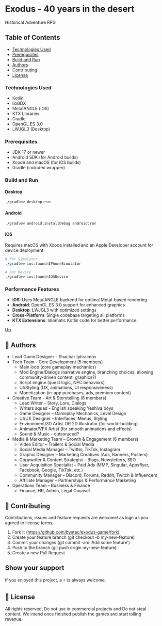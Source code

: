 # Exodus - 40 years in the desert

Historical Adventure RPG

## Table of Contents

- [Technologies Used](#Technologies-Used)
- [Prerequisites](#Prerequisites)
- [Build and Run](#Build-and-Run)
- [Authors](#Authors)
- [Contributing](#Contributing)
- [License](#License)

### Technologies Used

- Kotlin
- libGDX
- MetalANGLE (iOS)
- KTX Libraries
- Gradle
- OpenGL ES 3.0
- LWJGL3 (Desktop)

### Prerequisites

- JDK 17 or newer
- Android SDK (for Android builds)
- Xcode and macOS (for iOS builds)
- Gradle (included wrapper)

### Build and Run

#### Desktop
```bash
./gradlew desktop:run
```

#### Android
```bash
./gradlew android:installDebug android:run
```

#### iOS
Requires macOS with Xcode installed and an Apple Developer account for device deployment.

```bash
# For Simulator
./gradlew ios:launchIPhoneSimulator

# For Device
./gradlew ios:launchIOSDevice
```

### Performance Features

- **iOS**: Uses MetalANGLE backend for optimal Metal-based rendering
- **Android**: OpenGL ES 3.0 support for enhanced graphics
- **Desktop**: LWJGL3 with optimized settings
- **Cross-Platform**: Single codebase targeting all platforms
- **KTX Extensions**: Idiomatic Kotlin code for better performance


[Up](#Table-of-Contents)

## 👤 Authors

- Lead Game Designer - Shachar Iphraimov
- Tech Team - Core Development (5 members)
  - Main loop (core gameplay mechanics)
  - Mod Engine/Dialogs (narrative engine, branching choices, allowing community-driven content, graphics?)
  - Script engine (quest logic, NPC behaviors)
  - UI/Styling (UX, animations, UI responsiveness)
  - Monetization (in-app purchases, ads, premium content)
- Creative Team - Art & Storytelling (6 members)
  - Lead Writer – Story, Lore, Dialogs
  - Writers squad - English speaking Yeshiva boys
  - Game Designer – Gameplay Mechanics, Level Design
  - UI/UX Designer – Interfaces, Menus, Styling
  - Environment/3D Artist OR 2D Illustrator (for world-building)
  - Animator/VFX Artist (for smooth animations and effects)
  - Sound & Music - outsoruced?
- Media & Marketing Team – Growth & Engagement (6 members)
  - Video Editor – Trailers & Social Media
  - Social Media Manager – Twitter, TikTok, Instagram
  - Graphic Designer – Marketing Creatives (Ads, Banners, Posters)
  - Copywriter & Content Strategist – Blogs, Newsletters, SEO
  - User Acquisition Specialist – Paid Ads (MMP, Singular, Appsflyer, Facebook, Google, TikTok, etc.)
  - Community Manager – Discord, Forums, Reddit, Twitch & Influencers
  - Affiliate Manager – Partnerships & Performance Marketing
- Operations Team – Business & Finance
  - Finance, HR, Admin, Legal Counsel

## 🤝 Contributing

Contributions, issues and feature requests are welcome! as logn as you agreed to license terms.

1. Fork it (https://github.com/bystac/exodus-game/fork)
2. Create your feature branch (git checkout -b my-new-feature)
3. Commit your changes (git commit -am 'Add some feature')
4. Push to the branch (git push origin my-new-feature)
5. Create a new Pull Request

## Show your support

If you enjoyed this project, a ⭐️ is always welcome.

## 📝 License

All rights reserved, Do not use in commercial projects and Do not steal content.
We intend once finished publish the games and start tolling revenue.
